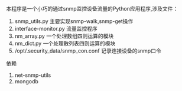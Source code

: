 本程序是一个小巧的通过snmp监控设备流量的Python应用程序,涉及文件：
1. snmp_utils.py 主要实现snmp-walk,snmp-get操作
2. interface-monitor.py 流量监控程序
3. nm_array.py 一个处理数组四则运算的模块
4. nm_dict.py 一个处理散列表四则运算的模块
5. /opt/.security_data/snmp_con.conf 记录连接设备的snmp口令

依赖
1. net-snmp-utils
2. mongodb
